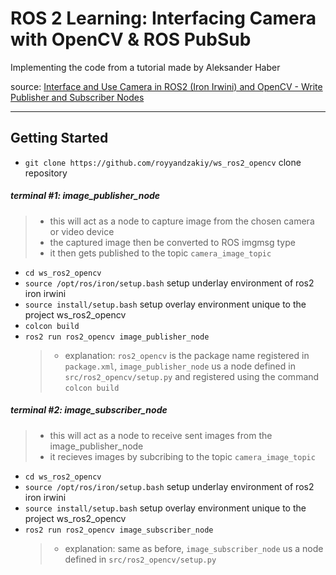 # ROS 2 Learning: Interfacing Camera with OpenCV & ROS PubSub

Implementing the code from a tutorial made by Aleksander Haber

source: [Interface and Use Camera in ROS2 (Iron Irwini) and OpenCV - Write Publisher and Subscriber Nodes](https://www.youtube.com/watch?v=6e94ZnYnO_U)

---

## Getting Started

- `git clone https://github.com/royyandzakiy/ws_ros2_opencv` clone repository 

##### terminal #1: image_publisher_node
> - this will act as a node to capture image from the chosen camera or video device
> - the captured image then be converted to ROS imgmsg type
> - it then gets published to the topic `camera_image_topic`

- `cd ws_ros2_opencv`
- `source /opt/ros/iron/setup.bash` setup underlay environment of ros2 iron irwini
- `source install/setup.bash` setup overlay environment unique to the project ws_ros2_opencv
- `colcon build`
- `ros2 run ros2_opencv image_publisher_node` 
    > - explanation: `ros2_opencv` is the package name registered in `package.xml`, `image_publisher_node` us a node defined in `src/ros2_opencv/setup.py` and registered using the command `colcon build`

##### terminal #2: image_subscriber_node
> - this will act as a node to receive sent images from the image_publisher_node
> - it recieves images by subcribing to the topic `camera_image_topic`
- `cd ws_ros2_opencv`
- `source /opt/ros/iron/setup.bash` setup underlay environment of ros2 iron irwini
- `source install/setup.bash` setup overlay environment unique to the project ws_ros2_opencv
- `ros2 run ros2_opencv image_subscriber_node`
    > - explanation: same as before, `image_subscriber_node` us a node defined in `src/ros2_opencv/setup.py`